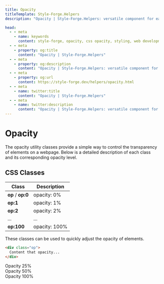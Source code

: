 ```yaml
---
title: Opacity
titleTemplate: Style-Forge.Helpers
description: "Opacity | Style-Forge.Helpers: versatile component for easy management of opacity properties in web apps."

head:
  - - meta
    - name: keywords
      content: style-forge, opacity, css opacity, styling, web development, frontend, opacity properties, responsive
  - - meta
    - property: og:title
      content: "Opacity | Style-Forge.Helpers"
  - - meta
    - property: og:description
      content: "Opacity | Style-Forge.Helpers: versatile component for easy management of opacity properties in web apps."
  - - meta
    - property: og:url
      content: https://style-forge.dev/helpers/opacity.html
  - - meta
    - name: twitter:title
      content: "Opacity | Style-Forge.Helpers"
  - - meta
    - name: twitter:description
      content: "Opacity | Style-Forge.Helpers: versatile component for easy management of opacity properties in web apps."
---
```


# Opacity

The opacity utility classes provide a simple way to control the transparency of elements on a webpage. Below is a detailed description of each class and its corresponding opacity level.

## CSS Classes

<table class="d:t w">
<thead>
<tr><th>Class</th><th>Description</th></tr>
</thead>
<tbody>
<tr><td><b>op</b> / <b>op:0</b></td><td>opacity: 0%</td></tr>
<tr><td><b>op:1</b></td><td>opacity: 1%</td></tr>
<tr><td><b>op:2</b></td><td>opacity: 2%</td></tr>
<tr><td>...</td><td>...</td></tr>
<tr><td><b>op:100</b></td><td>opacity: 100%</td></tr>
</tbody>
</table>

These classes can be used to quickly adjust the opacity of elements.

```html
<div class="op">
  Content that opacity...
</div>
```

<div class="example d:f">
  <div class="op:25">Opacity 25%</div>
  <div class="op:50">Opacity 50%</div>
  <div class="op:100">Opacity 100%</div>
</div>
